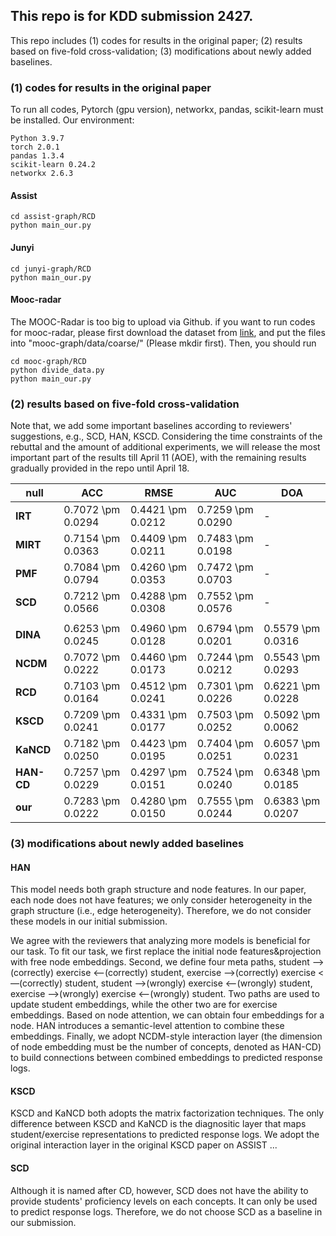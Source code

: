 ## This repo is for KDD submission 2427. 

This repo includes (1) codes for results in the original paper; (2)  results based on five-fold cross-validation; (3) modifications about newly added baselines. 

### (1) codes for results in the original paper
To run all codes, Pytorch (gpu version), networkx, pandas, scikit-learn must be installed. 
Our environment:
```
Python 3.9.7 
torch 2.0.1
pandas 1.3.4
scikit-learn 0.24.2
networkx 2.6.3
```
#### Assist
```
cd assist-graph/RCD
python main_our.py
```
#### Junyi
```
cd junyi-graph/RCD
python main_our.py
```
#### Mooc-radar
The MOOC-Radar is too big to upload via Github. 
if you want to run codes for mooc-radar, please first download the dataset from [link](https://cloud.tsinghua.edu.cn/d/5443ee05152344c79419/), and put the files into "mooc-graph/data/coarse/" (Please mkdir first).
Then, you should run
```
cd mooc-graph/RCD
python divide_data.py
python main_our.py
```

### (2) results based on five-fold cross-validation 
Note that, we add some important baselines according to reviewers' suggestions, e.g., SCD, HAN, KSCD. 
Considering the time constraints of the rebuttal and the amount of additional experiments, we will release the most important part of the results till April 11 (AOE), with the remaining results gradually provided in the repo until April 18. 

| **null**   | **ACC** |  **RMSE** |  **AUC** |  **DOA** |
|------------|---------|----------|----------|----------|
| **IRT**    | 0.7072  \pm 0.0294   | 0.4421  \pm 0.0212   | 0.7259  \pm 0.0290   | -              |
| **MIRT**   | 0.7154  \pm 0.0363   | 0.4409   \pm 0.0211   | 0.7483  \pm 0.0198   | -             |
| **PMF**    | 0.7084  \pm 0.0794   | 0.4260   \pm 0.0353   | 0.7472  \pm 0.0703   | -             |
| **SCD**    | 0.7212  \pm 0.0566   | 0.4288   \pm 0.0308   | 0.7552  \pm 0.0576   | -            |
|            |                      |                       |                      |                    |    
| **DINA**   | 0.6253  \pm 0.0245   | 0.4960   \pm 0.0128   | 0.6794  \pm 0.0201   | 0.5579  \pm 0.0316   |
| **NCDM**   | 0.7072  \pm 0.0222   | 0.4460   \pm 0.0173   | 0.7244  \pm 0.0212   | 0.5543  \pm 0.0293   |
| **RCD**    | 0.7103  \pm 0.0164   | 0.4512   \pm 0.0241   | 0.7301  \pm 0.0226   | 0.6221  \pm 0.0228   |
| **KSCD**   | 0.7209  \pm 0.0241   | 0.4331   \pm 0.0177   | 0.7503  \pm 0.0252   | 0.5092  \pm 0.0062   |
| **KaNCD**  | 0.7182  \pm 0.0250   | 0.4423   \pm 0.0195   | 0.7404  \pm 0.0251   | 0.6057  \pm 0.0231   |
| **HAN-CD** | 0.7257  \pm 0.0229   | 0.4297   \pm 0.0151   | 0.7524  \pm 0.0240   | 0.6348  \pm 0.0185   |
| **our**    | 0.7283  \pm 0.0222   | 0.4280   \pm 0.0150   | 0.7555  \pm 0.0244   | 0.6383  \pm 0.0207   |

### (3) modifications about newly added baselines
#### HAN
This model needs both graph structure and node features. In our paper, each node does not have features; we only consider heterogeneity in the graph structure (i.e., edge heterogeneity). Therefore, we do not consider these models in our initial submission. 

We agree with the reviewers that analyzing more models is beneficial for our task. To fit our task, we first replace the initial node features&projection with free node embeddings. 
Second, we define four meta paths, student —>(correctly) exercise <—(correctly) student, exercise —>(correctly) exercise <—(correctly) student, student —>(wrongly) exercise <—(wrongly) student, exercise —>(wrongly) exercise <—(wrongly) student. Two paths are used to update student embeddings, while the other two are for exercise embeddings. 
Based on node attention, we can obtain four embeddings for a node. HAN introduces a semantic-level attention to combine these embeddings. Finally, we adopt NCDM-style interaction layer (the dimension of node embedding must be the number of concepts, denoted as HAN-CD) to build connections between combined embeddings to predicted response logs. 
#### KSCD 
KSCD and KaNCD both adopts the matrix factorization techniques. The only difference between KSCD and KaNCD is the diagnositic layer that maps student/exercise representations to predicted response logs. 
We adopt the original interaction layer in the original KSCD paper on ASSIST ... 
#### SCD
Although it is named after CD, however, SCD does not have the ability to provide students' proficiency levels on each concepts.
It can only be used to predict response logs. Therefore, we do not choose SCD as a baseline in our submission. 



<!--Finally, some codes are borrowed from [source1](https://github.com/HFUT-LEC/EduStudio/blob/68611db64e42bebf33be66fa0126de0269b07f74/edustudio/model/CD), and [source2](https://github.com/dmlc/dgl/blob/master/examples/pytorch/han/model_hetero.py] (https://github.com/bigdata-ustc/EduCDM). -->




